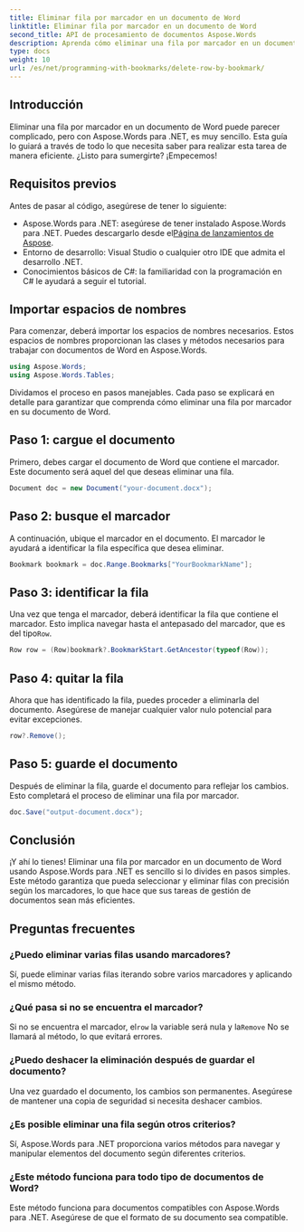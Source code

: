 ```yaml
---
title: Eliminar fila por marcador en un documento de Word
linktitle: Eliminar fila por marcador en un documento de Word
second_title: API de procesamiento de documentos Aspose.Words
description: Aprenda cómo eliminar una fila por marcador en un documento de Word usando Aspose.Words para .NET. Siga nuestra guía paso a paso para una gestión documental eficiente.
type: docs
weight: 10
url: /es/net/programming-with-bookmarks/delete-row-by-bookmark/
---
```

## Introducción

Eliminar una fila por marcador en un documento de Word puede parecer complicado, pero con Aspose.Words para .NET, es muy sencillo. Esta guía lo guiará a través de todo lo que necesita saber para realizar esta tarea de manera eficiente. ¿Listo para sumergirte? ¡Empecemos!

## Requisitos previos

Antes de pasar al código, asegúrese de tener lo siguiente:

-  Aspose.Words para .NET: asegúrese de tener instalado Aspose.Words para .NET. Puedes descargarlo desde el[Página de lanzamientos de Aspose](https://releases.aspose.com/words/net/).
- Entorno de desarrollo: Visual Studio o cualquier otro IDE que admita el desarrollo .NET.
- Conocimientos básicos de C#: la familiaridad con la programación en C# le ayudará a seguir el tutorial.

## Importar espacios de nombres

Para comenzar, deberá importar los espacios de nombres necesarios. Estos espacios de nombres proporcionan las clases y métodos necesarios para trabajar con documentos de Word en Aspose.Words.

```csharp
using Aspose.Words;
using Aspose.Words.Tables;
```

Dividamos el proceso en pasos manejables. Cada paso se explicará en detalle para garantizar que comprenda cómo eliminar una fila por marcador en su documento de Word.

## Paso 1: cargue el documento

Primero, debes cargar el documento de Word que contiene el marcador. Este documento será aquel del que deseas eliminar una fila.

```csharp
Document doc = new Document("your-document.docx");
```

## Paso 2: busque el marcador

A continuación, ubique el marcador en el documento. El marcador le ayudará a identificar la fila específica que desea eliminar.

```csharp
Bookmark bookmark = doc.Range.Bookmarks["YourBookmarkName"];
```

## Paso 3: identificar la fila

 Una vez que tenga el marcador, deberá identificar la fila que contiene el marcador. Esto implica navegar hasta el antepasado del marcador, que es del tipo`Row`.

```csharp
Row row = (Row)bookmark?.BookmarkStart.GetAncestor(typeof(Row));
```

## Paso 4: quitar la fila

Ahora que has identificado la fila, puedes proceder a eliminarla del documento. Asegúrese de manejar cualquier valor nulo potencial para evitar excepciones.

```csharp
row?.Remove();
```

## Paso 5: guarde el documento

Después de eliminar la fila, guarde el documento para reflejar los cambios. Esto completará el proceso de eliminar una fila por marcador.

```csharp
doc.Save("output-document.docx");
```

## Conclusión

¡Y ahí lo tienes! Eliminar una fila por marcador en un documento de Word usando Aspose.Words para .NET es sencillo si lo divides en pasos simples. Este método garantiza que pueda seleccionar y eliminar filas con precisión según los marcadores, lo que hace que sus tareas de gestión de documentos sean más eficientes.

## Preguntas frecuentes

### ¿Puedo eliminar varias filas usando marcadores?
Sí, puede eliminar varias filas iterando sobre varios marcadores y aplicando el mismo método.

### ¿Qué pasa si no se encuentra el marcador?
 Si no se encuentra el marcador, el`row` la variable será nula y la`Remove` No se llamará al método, lo que evitará errores.

### ¿Puedo deshacer la eliminación después de guardar el documento?
Una vez guardado el documento, los cambios son permanentes. Asegúrese de mantener una copia de seguridad si necesita deshacer cambios.

### ¿Es posible eliminar una fila según otros criterios?
Sí, Aspose.Words para .NET proporciona varios métodos para navegar y manipular elementos del documento según diferentes criterios.

### ¿Este método funciona para todo tipo de documentos de Word?
Este método funciona para documentos compatibles con Aspose.Words para .NET. Asegúrese de que el formato de su documento sea compatible.